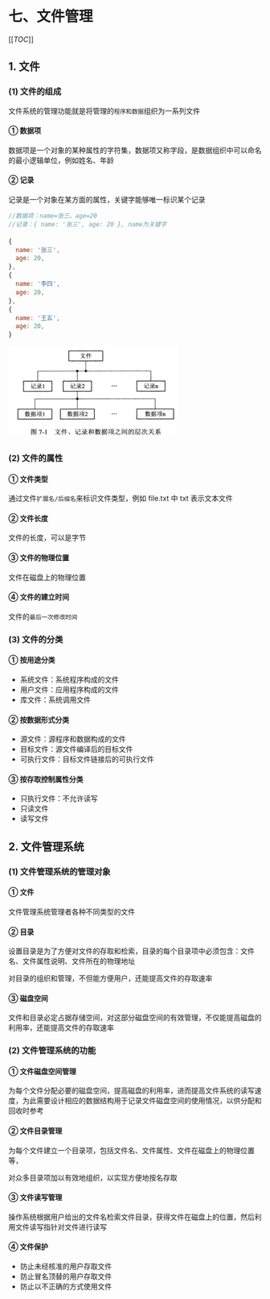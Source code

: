 # 七、文件管理

[[_TOC_]]

## 1. 文件

### (1) 文件的组成

文件系统的管理功能就是将管理的`程序和数据`组织为一系列文件

#### ① 数据项

数据项是一个对象的某种属性的字符集，数据项又称字段，是数据组织中可以命名的最小逻辑单位，例如姓名、年龄

#### ② 记录

记录是一个对象在某方面的属性，关键字能够唯一标识某个记录

```javascript
//数据项：name=张三、age=20
//记录：{ name: '张三', age: 20 }, name为关键字

{
  name: '张三',
  age: 20,
},
{
  name: '李四',
  age: 20,
},
{
  name: '王五',
  age: 20,
}
```

![文件的组成](../../images/计算机/文件管理/文件的组成.png)

### (2) 文件的属性

#### ① 文件类型

通过文件`扩展名/后缀名`来标识文件类型，例如 file.txt 中 txt 表示文本文件

#### ② 文件长度

文件的长度，可以是字节

#### ③ 文件的物理位置

文件在磁盘上的物理位置

#### ④ 文件的建立时间

文件的`最后一次修改时间`

### (3) 文件的分类

#### ① 按用途分类

* 系统文件：系统程序构成的文件
* 用户文件：应用程序构成的文件
* 库文件：系统调用文件

#### ② 按数据形式分类

* 源文件：源程序和数据构成的文件
* 目标文件：源文件编译后的目标文件
* 可执行文件：目标文件链接后的可执行文件

#### ③ 按存取控制属性分类

* 只执行文件：不允许读写
* 只读文件
* 读写文件

## 2. 文件管理系统

### (1) 文件管理系统的管理对象

#### ① 文件

文件管理系统管理者各种不同类型的文件

#### ② 目录

设置目录是为了方便对文件的存取和检索，目录的每个目录项中必须包含：文件名、文件属性说明、文件所在的物理地址

对目录的组织和管理，不但能方便用户，还能提高文件的存取速率

#### ③ 磁盘空间

文件和目录必定占据存储空间，对这部分磁盘空间的有效管理，不仅能提高磁盘的利用率，还能提高文件的存取速率

### (2) 文件管理系统的功能

#### ① 文件磁盘空间管理

为每个文件分配必要的磁盘空间，提高磁盘的利用率，进而提高文件系统的读写速度，为此需要设计相应的数据结构用于记录文件磁盘空间的使用情况，以供分配和回收时参考

#### ② 文件目录管理

为每个文件建立一个目录项，包括文件名、文件属性、文件在磁盘上的物理位置等，

对众多目录项加以有效地组织，以实现方便地按名存取

#### ③ 文件读写管理

操作系统根据用户给出的文件名检索文件目录，获得文件在磁盘上的位置，然后利用文件读写指针对文件进行读写

#### ④ 文件保护

* 防止未经核准的用户存取文件
* 防止冒名顶替的用户存取文件
* 防止以不正确的方式使用文件
